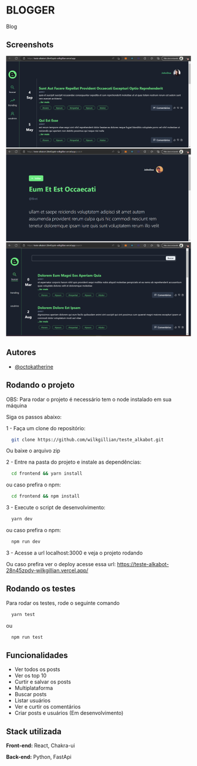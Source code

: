 # BLOGGER

Blog

## Screenshots

![App Screenshot](https://github.com/wilkgillian/teste_alkabot/blob/main/frontend/public/home.png)
![App Screenshot](https://github.com/wilkgillian/teste_alkabot/blob/main/frontend/public/post.png)
![App Screenshot](https://github.com/wilkgillian/teste_alkabot/blob/main/frontend/public/search.png)

## Autores

- [@octokatherine](https://www.github.com/wilkgillian)

## Rodando o projeto

OBS: Para rodar o projeto é necessário tem o node instalado em sua máquina

Siga os passos abaixo:

1 - Faça um clone do repositório:

```bash
  git clone https://github.com/wilkgillian/teste_alkabot.git
```

Ou baixe o arquivo zip

2 - Entre na pasta do projeto e instale as dependências:

```bash
  cd frontend && yarn install
```

ou caso prefira o npm:

```bash
  cd frontend && npm install
```

3 - Execute o script de desenvolvimento:

```bash
  yarn dev
```

ou caso prefira o npm:

```bash
  npm run dev
```

3 - Acesse a url localhost:3000 e veja o projeto rodando

Ou caso prefira ver o deploy acesse essa url: https://teste-alkabot-28n45zpdv-wilkgillian.vercel.app/

## Rodando os testes

Para rodar os testes, rode o seguinte comando

```bash
  yarn test
```

ou

```bash
  npm run test
```

## Funcionalidades

- Ver todos os posts
- Ver os top 10
- Curtir e salvar os posts
- Multiplataforma
- Buscar posts
- Listar usuários
- Ver e curtir os comentários
- Criar posts e usuários (Em desenvolvimento)

## Stack utilizada

**Front-end:** React, Chakra-ui

**Back-end:** Python, FastApi
